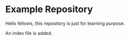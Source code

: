 # Example Repository
Hello fellows, this repository is just for learning purpose.

An index file is added.